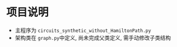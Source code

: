 # 项目说明
- 主程序为 `circuits_synthetic_without_HamiltonPath.py`
- 架构类在 `graph.py`中定义, 尚未完成父类定义, 需手动修改子类结构

